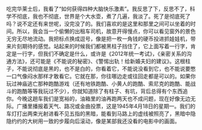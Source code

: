 吃完华莱士后，我看了“如何获得四种大脑快乐激素”。我反思了下，反思不了，科学不彻底，我也不彻底，世界是个大水壶，煮了几遍，我淡了。死了是彻底死了吗？说不定还有来世呢，没完没了的。我们喜欢的是这里和那里之间可以坐着的时间。所以，我会当一个偷懒的出租车司机，故意开得慢点，你可以看见窗外的景色无穷无尽地流动。我把标点换成逗号，像是把一枚一角钱的硬币投进抓娃娃机，带来片刻期待的感觉。站起来的时候我们都被黑柱子挡住了，它上面写着一行字，肯定是一行字，但我们不确定是什么，或许是《2012年统一考试》，《亲密关系的沟通方法》，还可能是《不能说的秘密》、《警惕出轨！给新婚夫妇的建议》。这根柱子，不能说彻底是黑的，也不是白的，你看着它，不能说没看到它，也不能说要憋一口气像闷水那样才敢看它。它就在那，你往哪边走或往回走都是可以的。如果你玩过神庙逃亡那种跑酷游戏（还有地铁跑酷、小黄人的跑酷、索尼克的跑酷、能战斗的跑酷等等我玩过不少），你就知道除了有柱子、有坑，背后总得有个东西追你。今晚这趟车我们是宽裕的，油箱里的油再跑两天也不成问题，现在好像无边无际。广播里播报着天气、路况或金曲投票，这是1945年4月18日的星期一。我们的车灯打出两束光射进看不见五指的黑暗，能看到马路上的虚线被照亮了，黑暗中隐隐约约的大树用一致的步履向后滚动，像是某部我还没看的电影中的画面。